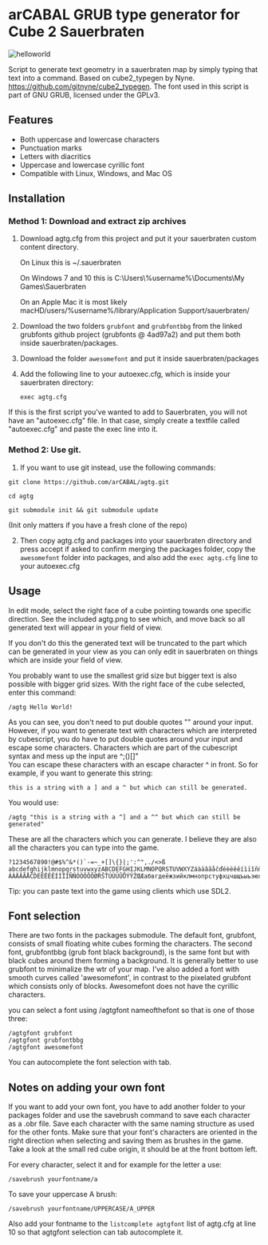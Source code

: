 
# arCABAL GRUB type generator for Cube 2 Sauerbraten

![helloworld](https://i.imgur.com/zDqeUvg.gif)

Script to generate text geometry in a sauerbraten map by simply typing that text into a command.
Based on cube2_typegen by Nyne. https://github.com/gitnyne/cube2_typegen.
The font used in this script is part of GNU GRUB, licensed under the GPLv3.

## Features  
- Both uppercase and lowercase characters
- Punctuation marks
- Letters with diacritics
- Uppercase and lowercase cyrillic font
- Compatible with Linux, Windows, and Mac OS

## Installation
### Method 1: Download and extract zip archives
  
1. Download agtg.cfg from this project and put it your sauerbraten custom content directory.

	On Linux this is ~/.sauerbraten

	On Windows 7 and 10 this is C:\Users\\\%username%\Documents\My Games\Sauerbraten

	On an Apple Mac it is most likely macHD/users/%username%/library/Application Support/sauerbraten/
	
2. Download the two folders `grubfont` and `grubfontbbg` from the linked grubfonts github project (grubfonts @ 4ad97a2) and put them both inside sauerbraten/packages.

3. Download the folder `awesomefont` and put it inside sauerbraten/packages

4. Add the following line to your autoexec.cfg, which is inside your sauerbraten directory:

	`exec agtg.cfg`
	
If this is the first script you've wanted to add to Sauerbraten, you will not have an "autoexec.cfg" file. 
In that case, simply create a textfile called "autoexec.cfg" and paste the exec line into it.


### Method 2: Use git.
1. If you want to use git instead, use the following commands:


```text
git clone https://github.com/arCABAL/agtg.git
	
cd agtg
	
git submodule init && git submodule update
```	
(Init only matters if you have a fresh clone of the repo)
	
2. Then copy agtg.cfg and packages into your sauerbraten directory and press accept if asked to confirm merging the packages folder, copy the `awesomefont` folder into packages, and also add the `exec agtg.cfg` line to your autoexec.cfg


## Usage

In edit mode, select the right face of a cube pointing towards one specific direction. See the included agtg.png to see which, and move back so all generated text will appear in your field of view.

If you don't do this the generated text will be truncated to the part which can be generated in your view as you can only edit in sauerbraten on things which are inside your field of view.

You probably want to use the smallest grid size but bigger text is also possible with bigger grid sizes. With the right face of the cube selected, enter this command:  

```text
/agtg Hello World!
```

As you can see, you don't need to put double quotes "" around your input. However, if you want to generate text with characters which are interpreted by cubescript, you do have to put double quotes around your input and escape some characters. Characters which are part of the cubescript syntax and mess up the input are ^;()[]"  
You can escape these characters with an escape character ^ in front. So for example, if you want to generate this string:  

```text 
this is a string with a ] and a ^ but which can still be generated.
```

You would use:

```text 
/agtg "this is a string with a ^] and a ^^ but which can still be generated"
```

These are all the characters which you can generate. I believe they are also all the characters you can type into the game.

```text
?1234567890!@#$%^&*()`-=~_+[]\{}|;':^",./<>ß abcdefghijklmnopqrstuvwxyzABCDEFGHIJKLMNOPQRSTUVWXYZáàäâãåčďéèëêěíìïîñňóòöôõøřšťúùüûůýÿžœæ
ÁÀÄÂÃÅČĎÉÈËÊĚÍÌÏÎÑŇÓÒÖÔÕØŘŠŤÚÙÜÛŮÝŸŽŒÆaбвгдeëжзийклмнoпpcтyфxцчшщъыьэюяґїєAБBГДEËЖЗИЙKЛMHOПPCTУФXЦЧШЩЪЫЬЭЮЯҐЇЄ 
```

Tip: you can paste text into the game using clients which use SDL2.

## Font selection

There are two fonts in the packages submodule. The default font, grubfont, consists of small floating white cubes forming the characters. The second font, grubfontbbg (grub font black background), is the same font but with black cubes around them forming a background. It is generally better to use grubfont to minimalize the wtr of your map. I've also added a font with smooth curves called 'awesomefont', in contrast to the pixelated grubfont which consists only of blocks. Awesomefont does not have the cyrillic characters.

you can select a font using /agtgfont nameofthefont so that is one of those three:

```text
/agtgfont grubfont  
/agtgfont grubfontbbg  
/agtgfont awesomefont
```

You can autocomplete the font selection with tab.


## Notes on adding your own font

If you want to add your own font, you have to add another folder to your packages folder and use the savebrush command to save each character as a .obr file. Save each character with the same naming structure as used for the other fonts. Make sure that your font's characters are oriented in the right direction when selecting and saving them as brushes in the game. Take a look at the small red cube origin, it should be at the front bottom left. 

For every character, select it and for example for the letter a use:

```text
/savebrush yourfontname/a
```

To save your uppercase A brush:

```text
/savebrush yourfontname/UPPERCASE/A_UPPER
```

Also add your fontname to the `listcomplete agtgfont` list of agtg.cfg at line 10 so that agtgfont selection can tab autocomplete it.
